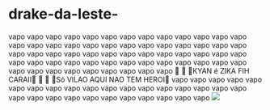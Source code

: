 # drake-da-leste-
vapo vapo vapo vapo vapo vapo vapo vapo vapo vapo vapo vapo vapo vapo vapo vapo vapo vapo vapo vapo vapo vapo vapo vapo vapo vapo vapo vapo vapo vapo vapo vapo vapo vapo vapo vapo vapo vapo vapo vapo vapo vapo vapo vapo vapo vapo vapo vapo vapo vapo vapo vapo vapo vapo vapo vapo vapo vapo vapo vapo vapo 
🤬 🥶 🤪KYAN é ZIKA FIH CARAII🤪 🥶 🤬
    🤬Só VILAO AQUI NAO TEM HEROI🤬
vapo vapo vapo vapo vapo vapo vapo vapo vapo vapo vapo vapo vapo vapo vapo vapo vapo vapo vapo vapo vapo vapo vapo vapo vapo vapo vapo vapo vapo 
![](https://i.pinimg.com/originals/b0/51/6e/b0516e94d5783bb5ad030ff51b34bc2e.gif)
